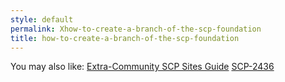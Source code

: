 ```yaml
---
style: default
permalink: Xhow-to-create-a-branch-of-the-scp-foundation
title: how-to-create-a-branch-of-the-scp-foundation
---
```

You may also like:
[Extra-Community SCP Sites Guide](http://scp-wiki.net/extra-community-scp-sites-guide)
[SCP-2436](http://scp-wiki.net/scp-2436)